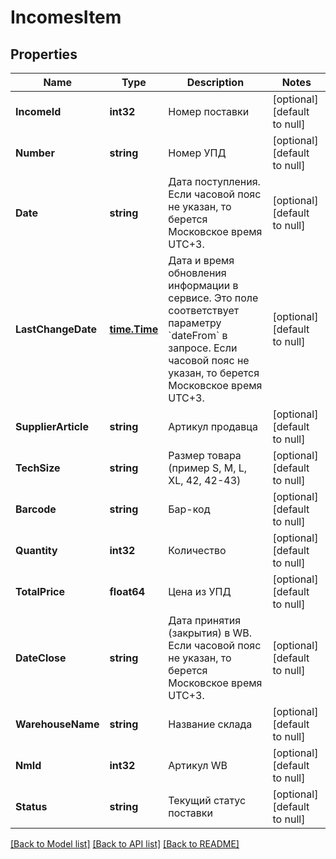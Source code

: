 # IncomesItem

## Properties
Name | Type | Description | Notes
------------ | ------------- | ------------- | -------------
**IncomeId** | **int32** | Номер поставки | [optional] [default to null]
**Number** | **string** | Номер УПД | [optional] [default to null]
**Date** | **string** | Дата поступления. Если часовой пояс не указан, то берется Московское время UTC+3. | [optional] [default to null]
**LastChangeDate** | [**time.Time**](time.Time.md) | Дата и время обновления информации в сервисе. Это поле соответствует параметру &#x60;dateFrom&#x60; в запросе. Если часовой пояс не указан, то берется Московское время UTC+3. | [optional] [default to null]
**SupplierArticle** | **string** | Артикул продавца | [optional] [default to null]
**TechSize** | **string** | Размер товара (пример S, M, L, XL, 42, 42-43) | [optional] [default to null]
**Barcode** | **string** | Бар-код | [optional] [default to null]
**Quantity** | **int32** | Количество | [optional] [default to null]
**TotalPrice** | **float64** | Цена из УПД | [optional] [default to null]
**DateClose** | **string** | Дата принятия (закрытия) в WB. Если часовой пояс не указан, то берется Московское время UTC+3. | [optional] [default to null]
**WarehouseName** | **string** | Название склада | [optional] [default to null]
**NmId** | **int32** | Артикул WB | [optional] [default to null]
**Status** | **string** | Текущий статус поставки | [optional] [default to null]

[[Back to Model list]](../README.md#documentation-for-models) [[Back to API list]](../README.md#documentation-for-api-endpoints) [[Back to README]](../README.md)

